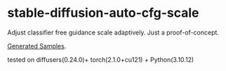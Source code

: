# stable-diffusion-auto-cfg-scale
Adjust classifier free guidance scale adaptively. Just a proof-of-concept.

[Generated Samples](samples/README.md).

tested on diffusers(0.24.0)+ torch(2.1.0+cu121) + Python(3.10.12)
